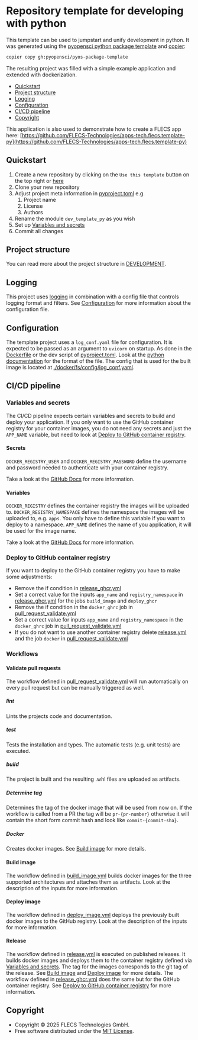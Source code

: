 # Repository template for developing with python

This template can be used to jumpstart and unify development in python. It was generated
using
the [pyopensci python package template](https://github.com/pyOpenSci/pyos-package-template)
and [copier](https://github.com/copier-org/copier):

```bash
copier copy gh:pyopensci/pyos-package-template
```

The resulting project was filled with a simple example application and extended with
dockerization.

- [Quickstart](#quickstart)
- [Project structure](#project-structure)
- [Logging](#logging)
- [Configuration](#configuration)
- [CI/CD pipeline](#cicd-pipeline)
- [Copyright](#copyright)

This application is also used to demonstrate how to create a FLECS app
here: [https://github.com/FLECS-Technologies/apps-tech.flecs.template-py](https://github.com/FLECS-Technologies/apps-tech.flecs.template-py)

## Quickstart

1. Create a new repository by clicking on the `Use this template` button on the top
   right
   or [here](https://github.com/new?owner=Somic-Flecs-shared-space&template_name=development-template-rs&template_owner=Somic-Flecs-shared-space)
2. Clone your new repository
3. Adjust project meta information in [pyproject.toml](./pyproject.toml) e.g.
    1. Project name
    2. License
    3. Authors
4. Rename the module `dev_template_py` as you wish
5. Set up [Variables and secrets](#variables-and-secrets)
6. Commit all changes

## Project structure

You can read more about the project structure in [DEVELOPMENT](./DEVELOPMENT.md).

## Logging

This project uses [logging](https://docs.python.org/3.13/library/logging.html)
in combination with a config file that controls logging format and filters.
See [Configuration](#configuration) for more information about the configuration file.

## Configuration

The template project uses a `log_conf.yaml` file for configuration. It is expected to be
passed as an argument to `uvicorn` on startup. As done in
the [Dockerfile](./docker/Dockerfile) or the dev script
of [pyproject.toml](./pyproject.toml). Look at
the [python documentation](https://docs.python.org/3/library/logging.config.html#logging-config-dictschema)
for the format of the file. The config that is used for the built image is located
at [./docker/fs/config/log_conf.yaml](./docker/fs/config/log_conf.yaml).

## CI/CD pipeline

### Variables and secrets

The CI/CD pipeline expects certain variables and secrets to build and deploy your
application. If you only want to use
the GitHub container registry for your container images, you do not need any secrets and
just the `APP_NAME` variable,
but need to look
at [Deploy to GitHub container registry](#deploy-to-github-container-registry).

#### Secrets

`DOCKER_REGISTRY_USER` and `DOCKER_REGISTRY_PASSWORD` define the username and password
needed to authenticate with your
container registry.

Take a look at
the [GitHub Docs](https://docs.github.com/en/actions/how-tos/security-for-github-actions/security-guides/using-secrets-in-github-actions)
for more information.

#### Variables

`DOCKER_REGISTRY` defines the container registry the images will be uploaded to.
`DOCKER_REGISTRY_NAMESPACE` defines the namespace the images will be uploaded to, e.g.
`apps`. You only have to define this variable if you want to deploy to a namespace.
`APP_NAME` defines the name of you application, it will be used for the image name.

Take a look at
the [GitHub Docs](https://docs.github.com/en/actions/how-tos/writing-workflows/choosing-what-your-workflow-does/store-information-in-variables)
for more information.

### Deploy to GitHub container registry

If you want to deploy to the GitHub container registry you have to make some
adjustments:

- Remove the if condition in [release_ghcr.yml](.github/workflows/release_ghcr.yml)
- Set a correct value for the inputs `app_name` and `registry_namespace`
  in [release_ghcr.yml](.github/workflows/release_ghcr.yml) for the jobs `build_image`
  and `deploy_ghcr`
- Remove the if condition in the `docker_ghrc` job
  in [pull_request_validate.yml](.github/workflows/pull_request_validate.yml)
- Set a correct value for inputs `app_name` and `registry_namespace` in the
  `docker_ghrc` job
  in [pull_request_validate.yml](.github/workflows/pull_request_validate.yml)
- If you do not want to use another container registry
  delete [release.yml](.github/workflows/release_ghcr.yml) and the
  job `docker`
  in [pull_request_validate.yml](.github/workflows/pull_request_validate.yml)

### Workflows

#### Validate pull requests

The workflow defined
in [pull_request_validate.yml](.github/workflows/pull_request_validate.yml) will run
automatically
on every pull request but can be manually triggered as well.

##### lint

Lints the projects code and documentation.

##### test

Tests the installation and types. The automatic tests (e.g. unit tests) are executed.

##### build

The project is built and the resulting .whl files are uploaded as artifacts.

##### Determine tag

Determines the tag of the docker image that will be used from now on. If the workflow is
called from a PR the tag will
be `pr-{pr-number}` otherwise it will contain the short form commit hash and look like
`commit-{commit-sha}`.

##### Docker

Creates docker images. See [Build image](#build-image) for more details.

#### Build image

The workflow defined in [build_image.yml](.github/workflows/build_image.yml) builds
docker images for the three
supported architectures and attaches them as artifacts. Look at the description of the
inputs for more information.

#### Deploy image

The workflow defined in [deploy_image.yml](.github/workflows/deploy_image.yml) deploys
the previously built docker
images to the GitHub registry. Look at the description of the inputs for more
information.

#### Release

The workflow defined in [release.yml](.github/workflows/release.yml) is executed on
published releases. It builds
docker images and deploys them to the container registry defined
via [Variables and secrets](#variables-and-secrets). The tag for the images corresponds
to the git tag of the release.
See [Build image](#build-image) and [Deploy image](#deploy-image) for more details.
The workflow defined in [release_ghcr.yml](.github/workflows/release_ghcr.yml) does the
same but for the GitHub
container registry.
See [Deploy to GitHub container registry](#deploy-to-github-container-registry) for more
information.

## Copyright

- Copyright © 2025 FLECS Technologies GmbH.
- Free software distributed under the [MIT License](./LICENSE).
